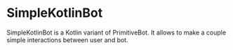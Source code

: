 # SimpleKotlinBot
SimpleKotlinBot is a Kotlin variant of PrimitiveBot. It allows to make a couple simple interactions between user and bot.
